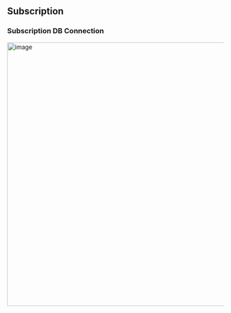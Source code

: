 ## Subscription

### Subscription DB Connection

<img width="612" alt="image" src="https://user-images.githubusercontent.com/94133633/211090678-e3d559fb-d6a5-466c-917b-840329a3d3de.png">

<br>
<br>
